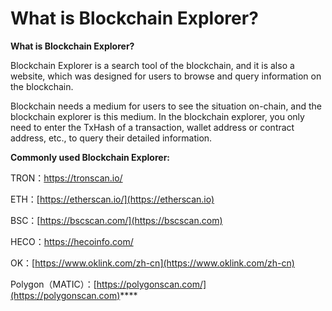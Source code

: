 # What is Blockchain Explorer?

**What is Blockchain Explorer?**&#x20;

Blockchain Explorer is a search tool of the blockchain, and it is also a website, which was designed for users to browse and query information on the blockchain.&#x20;

Blockchain needs a medium for users to see the situation on-chain, and the blockchain explorer is this medium. In the blockchain explorer, you only need to enter the TxHash of a transaction, wallet address or contract address, etc., to query their detailed information.&#x20;

**Commonly used Blockchain Explorer:**&#x20;

TRON：[https://tronscan.io/ ](https://tronscan.io)

ETH：[https://etherscan.io/](https://etherscan.io)

BSC：[https://bscscan.com/](https://bscscan.com)

HECO：[https://hecoinfo.com/ ](https://hecoinfo.com)

OK：[https://www.oklink.com/zh-cn](https://www.oklink.com/zh-cn)

Polygon（MATIC）：[https://polygonscan.com/](https://polygonscan.com)****

